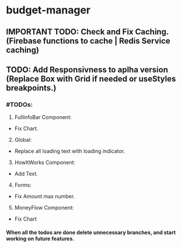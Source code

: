 # budget-manager

## IMPORTANT TODO: Check and Fix Caching. (Firebase functions to cache | Redis Service caching)

## TODO: Add Responsivness to aplha version (Replace Box with Grid if needed or useStyles breakpoints.)

### #TODOs:

1. FullInfoBar Component:

- Fix Chart.

2. Global:

- Replace all loading text with loading indicator.

3. HowItWorks Component:

- Add Text.

4. Forms:

- Fix Amount max number.

5. MoneyFlow Component:

- Fix Chart

#### When all the todos are done delete unnecessary branches, and start working on future features.
